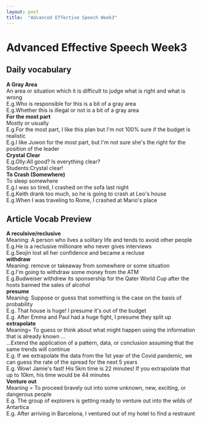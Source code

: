 ```yaml
---
layout: post
title:  "Advanced Effective Speech Week3"
---
```


# Advanced Effective Speech Week3
## Daily vocabulary
**A Gray Area** <br/>
An area or situation which it is difficult to judge what is right and what is wrong <br/>
E.g.Who is responsible for this is a bit of a gray area <br/> 
E.g.Whether this is illegal or not is a bit of a gray area <br/>
**For the most part** <br/>
Mostly or usually <br/>
E.g.For the most part, I like this plan but I'm not 100% sure if the budget is realistic <br/>
E.g.I like Juwon for the most part, but I'm not sure she's the right for the position of the leader <br/>
**Crystal Clear** <br/>
E.g.Olly:All good? Is everything clear? <br/>
Students:Crystal clear! <br/>
**To Crash (Somewhere)** <br/>
To sleep somewhere <br/>
E.g.I was so tired, I crashed on the sofa last night <br/>
E.g.Keith drank too much, so he is going to crash at Leo's house <br/>
E.g.When I was traveling to Rome, I crashed at Mario's place <br/>
## Article Vocab Preview
**A reculsive/reclusive** <br/>
Meaning: A person who lives a solitary life and tends to avoid other people <br/>
E.g.He is a reclusive millionare who never gives interviews <br/>
E.g.Seojin lost all her confidence and became a recluse <br/>
**withdraw** <br/>
Meaning: remove or takeaway from somewhere or some situation <br/>
E.g.I'm going to withdraw some money from the ATM <br/>
E.g.Budweiser withdrew its sponsership for the Qater World Cup after the hosts banned the sales of alcohol <br/>
**presume** <br/>
Meaning: Suppose or guess that something is the case on the basis of probability <Br/>
E.g. That house is huge! I presume it's out of the budget <br/>
E.g. After Emma and Paul had a huge fight, I presume they split up <br/>
**extrapolate** <br/>
Meaning= To guess or think about what might happen using the information that is already known ... <br/>
...Extend the application of a pattern, data, or conclusion assuming that the same trends will continue <br/>
E.g. If we extrapolate the data from the 1st year of the Covid pandemic, we can guess the rate of the spread for the next 5 years <br/>
E.g. Wow! Jamie's fast! His 5km time is 22 minutes! If you extrapolate that up to 10km, his time would be 44 minutes <br/>
**Venture out** <br/>
Meaning = To proceed bravely out into some unknown, new, exciting, or dangerous people <br/>
E.g. The group of explorers is getting ready to venture out into the wilds of Antartica <br/>
E.g. After arriving in Barcelona, I ventured out of my hotel to find a restraunt <br/>


